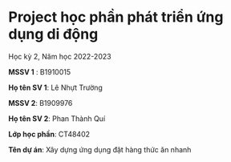 # Project học phần phát triển ứng dụng di động

Học kỳ 2, Năm học 2022-2023

**MSSV 1** : B1910015

**Họ tên SV 1**: Lê Nhựt Trường

**MSSV 2**: B1909976

**Họ tên SV 2**: Phan Thành Quí

**Lớp học phần**: CT48402

**Tên dự án**: Xây dựng ứng dụng đặt hàng thức ăn nhanh

